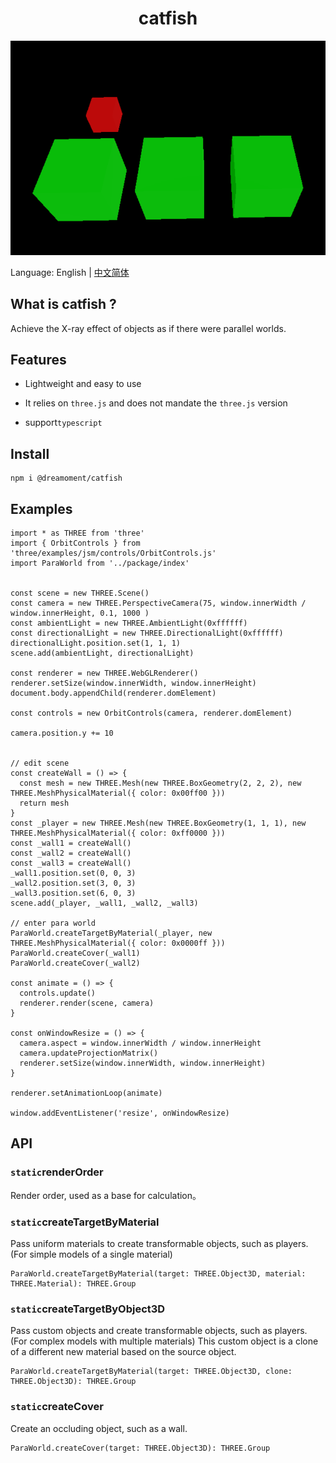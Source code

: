 <h1 align="center">catfish</h1>

![](/docs/preview.gif)

Language: English | [中文简体](README_zh_cn.md)

## What is catfish ?

Achieve the X-ray effect of objects as if there were parallel worlds.

## Features

- Lightweight and easy to use

- It relies on `three.js` and does not mandate the `three.js` version

- support`typescript`

## Install

```agsl
npm i @dreamoment/catfish
```

## Examples

```
import * as THREE from 'three'
import { OrbitControls } from 'three/examples/jsm/controls/OrbitControls.js'
import ParaWorld from '../package/index'


const scene = new THREE.Scene()
const camera = new THREE.PerspectiveCamera(75, window.innerWidth / window.innerHeight, 0.1, 1000 )
const ambientLight = new THREE.AmbientLight(0xffffff)
const directionalLight = new THREE.DirectionalLight(0xffffff)
directionalLight.position.set(1, 1, 1)
scene.add(ambientLight, directionalLight)

const renderer = new THREE.WebGLRenderer()
renderer.setSize(window.innerWidth, window.innerHeight)
document.body.appendChild(renderer.domElement)

const controls = new OrbitControls(camera, renderer.domElement)

camera.position.y += 10


// edit scene
const createWall = () => {
  const mesh = new THREE.Mesh(new THREE.BoxGeometry(2, 2, 2), new THREE.MeshPhysicalMaterial({ color: 0x00ff00 }))
  return mesh
}
const _player = new THREE.Mesh(new THREE.BoxGeometry(1, 1, 1), new THREE.MeshPhysicalMaterial({ color: 0xff0000 }))
const _wall1 = createWall()
const _wall2 = createWall()
const _wall3 = createWall()
_wall1.position.set(0, 0, 3)
_wall2.position.set(3, 0, 3)
_wall3.position.set(6, 0, 3)
scene.add(_player, _wall1, _wall2, _wall3)

// enter para world
ParaWorld.createTargetByMaterial(_player, new THREE.MeshPhysicalMaterial({ color: 0x0000ff }))
ParaWorld.createCover(_wall1)
ParaWorld.createCover(_wall2)

const animate = () => {
  controls.update()
  renderer.render(scene, camera)
}

const onWindowResize = () => {
  camera.aspect = window.innerWidth / window.innerHeight
  camera.updateProjectionMatrix()
  renderer.setSize(window.innerWidth, window.innerHeight)
}

renderer.setAnimationLoop(animate)

window.addEventListener('resize', onWindowResize)
```

## API

### `static`renderOrder

Render order, used as a base for calculation。

### `static`createTargetByMaterial

Pass uniform materials to create transformable objects, such as players. (For simple models of a single material)

```
ParaWorld.createTargetByMaterial(target: THREE.Object3D, material: THREE.Material): THREE.Group
```

### `static`createTargetByObject3D

Pass custom objects and create transformable objects, such as players. (For complex models with multiple materials) This custom object is a clone of a different new material based on the source object.

```
ParaWorld.createTargetByMaterial(target: THREE.Object3D, clone: THREE.Object3D): THREE.Group
```

### `static`createCover

Create an occluding object, such as a wall.

```
ParaWorld.createCover(target: THREE.Object3D): THREE.Group
```
